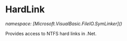 ﻿# HardLink
_namespace: [Microsoft.VisualBasic.FileIO.SymLinker](<a href="#" onClick="load('/docs/Microsoft.VisualBasic.FileIO.SymLinker/index.md')"></a>)_

Provides access to NTFS hard links in .Net.




